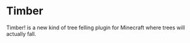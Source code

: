 Timber
======

Timber! is a new kind of tree felling plugin for Minecraft where trees will actually fall.
